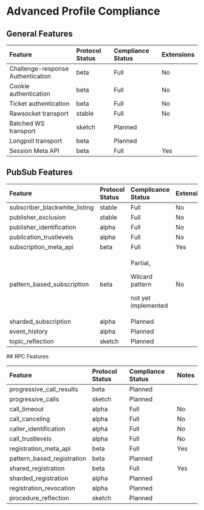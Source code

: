 # Advanced Profile Compliance

## General Features

| Feature | Protocol Status | Compliance Status | Extensions |
| :--- | :--- | :--- | :--- |
| Challenge-response Authentication | beta | Full | No |
| Cookie authentication | beta | Full | No |
| Ticket authentication | beta | Full | No |
| Rawsocket transport | stable | Full | No |
| Batched WS transport | sketch | Planned |  |
| Longpoll transport | beta | Planned |  |
| Session Meta API | beta | Full | Yes |

## PubSub Features

<table>
  <thead>
    <tr>
      <th style="text-align:left">Feature</th>
      <th style="text-align:left">Protocol Status</th>
      <th style="text-align:left">Complicance Status</th>
      <th style="text-align:left">Extensions</th>
    </tr>
  </thead>
  <tbody>
    <tr>
      <td style="text-align:left">subscriber_blackwhite_listing</td>
      <td style="text-align:left">stable</td>
      <td style="text-align:left">Full</td>
      <td style="text-align:left">No</td>
    </tr>
    <tr>
      <td style="text-align:left">publisher_exclusion</td>
      <td style="text-align:left">stable</td>
      <td style="text-align:left">Full</td>
      <td style="text-align:left">No</td>
    </tr>
    <tr>
      <td style="text-align:left">publisher_identification</td>
      <td style="text-align:left">alpha</td>
      <td style="text-align:left">Full</td>
      <td style="text-align:left">No</td>
    </tr>
    <tr>
      <td style="text-align:left">publication_trustlevels</td>
      <td style="text-align:left">alpha</td>
      <td style="text-align:left">Full</td>
      <td style="text-align:left">No</td>
    </tr>
    <tr>
      <td style="text-align:left">subscription_meta_api</td>
      <td style="text-align:left">beta</td>
      <td style="text-align:left">Full</td>
      <td style="text-align:left">Yes</td>
    </tr>
    <tr>
      <td style="text-align:left">pattern_based_subscription</td>
      <td style="text-align:left">beta</td>
      <td style="text-align:left">
        <p>Partial,</p>
        <p>Wilcard pattern</p>
        <p>not yet implemented</p>
      </td>
      <td style="text-align:left">No</td>
    </tr>
    <tr>
      <td style="text-align:left">sharded_subscription</td>
      <td style="text-align:left">alpha</td>
      <td style="text-align:left">Planned</td>
      <td style="text-align:left"></td>
    </tr>
    <tr>
      <td style="text-align:left">event_history</td>
      <td style="text-align:left">alpha</td>
      <td style="text-align:left">Planned</td>
      <td style="text-align:left"></td>
    </tr>
    <tr>
      <td style="text-align:left">topic_reflection</td>
      <td style="text-align:left">sketch</td>
      <td style="text-align:left">Planned</td>
      <td style="text-align:left"></td>
    </tr>
  </tbody>
</table>## RPC Features

| Feature | Protocol Status | Compliance Status | Notes |
| :--- | :--- | :--- | :--- |
| progressive\_call\_results | beta | Planned |  |
| progressive\_calls | sketch | Planned |  |
| call\_timeout | alpha | Full | No |
| call\_canceling | alpha | Full | No |
| caller\_identification | alpha | Full | No |
| call\_trustlevels | alpha | Full | No |
| registration\_meta\_api | beta | Full | Yes |
| pattern\_based\_registration | beta | Planned |  |
| shared\_registration | beta | Full | Yes |
| sharded\_registration | alpha | Planned |  |
| registration\_revocation | alpha | Planned |  |
| procedure\_reflection | sketch | Planned |  |

